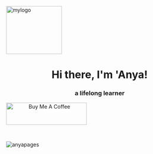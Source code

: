 <img align="center" src="https://anyapages.github.io/images/ui/misc/ilogo.png" alt="mylogo" width="150" height="130"/>
<h1 align="center">Hi there, I'm 'Anya!</h1>
<h3 align="center">a lifelong learner</h3>

<a align="center" href="https://www.buymeacoffee.com/anyaparanya" target="_blank"><img src="https://cdn.buymeacoffee.com/buttons/v2/default-blue.png" alt="Buy Me A Coffee" style="height: 60px !important;width: 217px !important;" ></a>

<br>
                                            
<p align="left"> <img src="https://komarev.com/ghpvc/?username=anyapages&label=Profile%20views&color=0e75b6&style=flat" alt="anyapages" /> </p>
